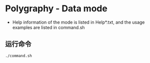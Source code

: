 # Polygraphy - Data mode

+ Help information of the mode is listed in Help*.txt, and the usage examples are listed in command.sh

## 运行命令  

```shell
./command.sh
```
